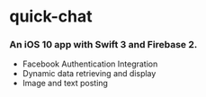 # quick-chat

### An iOS 10 app with Swift 3 and Firebase 2.

- Facebook Authentication Integration
- Dynamic data retrieving and display
- Image and text posting
